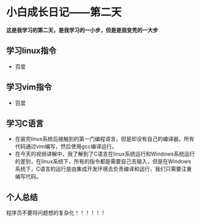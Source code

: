 # 小白成长日记——第二天
  **这是我学习的第二天，是我学习的一小步，但是是我变秃的一大步**

## 学习linux指令
* 百度

## 学习vim指令
* 百度

## 学习C语言
* 在装完linux系统后接触到的第一门编程语言，但是却没有自己的编译器。所有代码通过vim编写，然后使用gcc编译运行。
* 在今天的视频讲解中，我了解到了C语言在linux系统运行和Windows系统运行的差别，在linux系统下，所有的指令都是需要自己去输入，但是在Windows系统下，C语言的运行是由集成开发环境去负责编译和运行，我们只需要注重编写代码。

## 个人总结

程序员不要将问题想的复杂化！！！！！！

